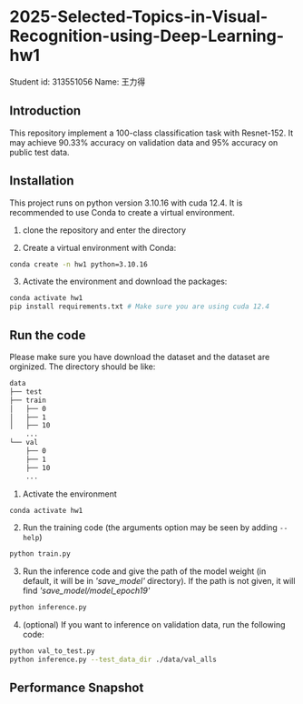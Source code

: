 # 2025-Selected-Topics-in-Visual-Recognition-using-Deep-Learning-hw1
Student id: 313551056
Name: 王力得

## Introduction
This repository implement a 100-class classification task with Resnet-152. It may achieve 90.33% accuracy on validation data and 95% accuracy on public test data.
## Installation
This project runs on python version 3.10.16 with cuda 12.4. It is recommended to use Conda to create a virtual environment.

1. clone the repository and enter the directory

2. Create a virtual environment with Conda:

```bash
conda create -n hw1 python=3.10.16
```

3. Activate the environment and download the packages:

```bash
conda activate hw1
pip install requirements.txt # Make sure you are using cuda 12.4
```

## Run the code
Please make sure you have download the dataset and the dataset are orginized. The directory should be like:
```bash
data
├── test
├── train
│   ├── 0
│   ├── 1
│   ├── 10
    ...
└── val
    ├── 0
    ├── 1
    ├── 10
    ...
```
1. Activate the environment

```bash
conda activate hw1
```

2. Run the training code (the arguments option may be seen by adding ```--help```)

```bash
python train.py
```

3. Run the inference code and give the path of the model weight (in default, it will be in *'save_model'* directory). If the path is not given, it will find *'save_model/model_epoch19'*

```bash
python inference.py 
```

4. (optional) If you want to inference on validation data, run the following code:

```bash
python val_to_test.py
python inference.py --test_data_dir ./data/val_alls
```

## Performance Snapshot 